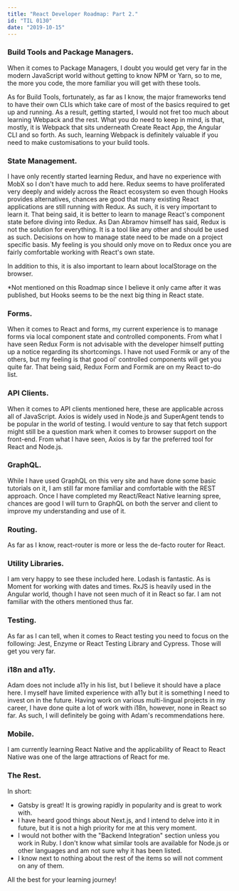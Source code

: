 ```yaml
---
title: "React Developer Roadmap: Part 2."
id: "TIL 0130"
date: "2019-10-15"
---
```


### Build Tools and Package Managers. 

When it comes to Package Managers, I doubt you would get very far in the modern JavaScript world without getting to know NPM or Yarn, so to me, the more you code, the more familiar you will get with these tools. 

As for Build Tools, fortunately, as far as I know, the major frameworks tend to have their own CLIs which take care of most of the basics required to get up and running. As a result, getting started, I would not fret too much about learning Webpack and the rest. What you do need to keep in mind, is that, mostly, it is Webpack that sits underneath Create React App, the Angular CLI and so forth. As such, learning Webpack is definitely valuable if you need to make customisations to your build tools. 

### State Management. 

I have only recently started learning Redux, and have no experience with MobX so I don't have much to add here. Redux seems to have proliferated very deeply and widely across the React ecosystem so even though Hooks provides alternatives, chances are good that many existing React applications are still running with Redux. As such, it is very important to learn it. That being said, it is better to learn to manage React's component state before diving into Redux. As Dan Abramov himself has said, Redux is not the solution for everything. It is a tool like any other and should be used as such. Decisions on how to manage state need to be made on a project specific basis. My feeling is you should only move on to Redux once you are fairly comfortable working with React's own state. 

In addition to this, it is also important to learn about localStorage on the browser. 

*Not mentioned on this Roadmap since I believe it only came after it was published, but Hooks seems to be the next big thing in React state. 

### Forms. 

When it comes to React and forms, my current experience is to manage forms via local component state and controlled components. From what I have seen Redux Form is not advisable with the developer himself putting up a notice regarding its shortcomings. I have not used Formik or any of the others, but my feeling is that good ol' controlled components will get you quite far. That being said, Redux Form and Formik are on my React to-do list. 


### API Clients. 

When it comes to API clients mentioned here, these are applicable across all of JavaScript. Axios is widely used in Node.js and SuperAgent tends to be popular in the world of testing. I would venture to say that fetch support might still be a question mark when it comes to browser support on the front-end. From what I have seen, Axios is by far the preferred tool for React and Node.js. 

### GraphQL. 

While I have used GraphQL on this very site and have done some basic tutorials on it, I am still far more familiar and comfortable with the REST approach. Once I have completed my React/React Native learning spree, chances are good I will turn to GraphQL on both the server and client to improve my understanding and use of it. 

### Routing. 

As far as I know, react-router is more or less the de-facto router for React. 

### Utility Libraries. 

I am very happy to see these included here. Lodash is fantastic. As is Moment for working with dates and times. RxJS is heavily used in the Angular world, though I have not seen much of it in React so far. I am not familiar with the others mentioned thus far. 

### Testing. 

As far as I can tell, when it comes to React testing you need to focus on the following: Jest, Enzyme or React Testing Library and Cypress. Those will get you very far. 

### i18n and a11y. 

Adam does not include a11y in his list, but I believe it should have a place here. I myself have limited experience with a11y but it is something I need to invest on in the future. Having work on various multi-lingual projects in my career, I have done quite a lot of work with i18n, however, none in React so far. As such, I will definitely be going with Adam's recommendations here. 

### Mobile. 

I am currently learning React Native and the applicability of React to React Native was one of the large attractions of React for me. 

### The Rest. 

In short: 

* Gatsby is great! It is growing rapidly in popularity and is great to work with. 
* I have heard good things about Next.js, and I intend to delve into it in future, but it is not a high priority for me at this very moment. 
* I would not bother with the "Backend Integration" section unless you work in Ruby. I don't know what similar tools are available for Node.js or other languages and am not sure why it has been listed. 
* I know next to nothing about the rest of the items so will not comment on any of them. 

All the best for your learning journey!

